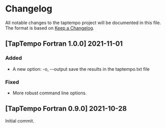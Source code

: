 # Changelog
All notable changes to the taptempo project will be documented in this file.
The format is based on [Keep a Changelog](https://keepachangelog.com/en/1.0.0/).

## [TapTempo Fortran 1.0.0] 2021-11-01

### Added
- A new option:
  -o, --output          save the results in the taptempo.txt file

### Fixed
- More robust command line options.

## [TapTempo Fortran 0.9.0] 2021-10-28
Initial commit.
